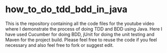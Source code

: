 # how_to_do_tdd_bdd_in_java
This is the repository containing all the code files for the youtube video where I demonstrate the process of doing TDD and BDD using Java. Here I have used Cucumber for doing BDD, jUnit for doing the unit testing and Maven for the project build. Please feel free to reuse the code if you feel necessary and also feel free to fork or suggest edit.
